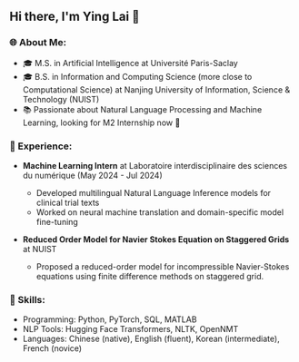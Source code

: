 ## Hi there, I'm Ying Lai 👋

### 🌐 About Me:
- 🎓 M.S. in Artificial Intelligence at Université Paris-Saclay
- 🎓 B.S. in Information and Computing Science (more close to Computational Science) at Nanjing University of Information, Science & Technology (NUIST)
- 📚 Passionate about Natural Language Processing and Machine Learning, looking for M2 Internship now 👀

### 💼 Experience:
- **Machine Learning Intern** at Laboratoire interdisciplinaire des sciences du numérique (May 2024 - Jul 2024)
  - Developed multilingual Natural Language Inference models for clinical trial texts
  - Worked on neural machine translation and domain-specific model fine-tuning
 
- **Reduced Order Model for Navier Stokes Equation on Staggered Grids** at NUIST
  - Proposed a reduced-order model for incompressible Navier-Stokes equations using finite difference methods on staggered grid.

### 🚀 Skills:
- Programming: Python, PyTorch, SQL, MATLAB
- NLP Tools: Hugging Face Transformers, NLTK, OpenNMT
- Languages: Chinese (native), English (fluent), Korean (intermediate), French (novice)



<!--
**YumiLy/YumiLy** is a ✨ _special_ ✨ repository because its `README.md` (this file) appears on your GitHub profile.

Here are some ideas to get you started:

- 🔭 I’m currently working on ...
- 🌱 I’m currently learning ...
- 👯 I’m looking to collaborate on ...
- 🤔 I’m looking for help with ...
- 💬 Ask me about ...
- 📫 How to reach me: ...
- 😄 Pronouns: ...
- ⚡ Fun fact: ...
### 📫 Connect with Me:
- [GitHub](https://github.com/YumiLy)
- [LinkedIn](https://www.linkedin.com/in/yinglai-ai)
-->

